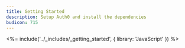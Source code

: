 ```yaml
---
title: Getting Started
description: Setup Auth0 and install the dependencies
budicon: 715
---
```


<%= include('../_includes/_getting_started', { library: 'JavaScript' }) %>